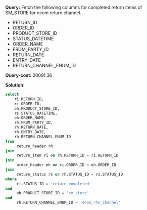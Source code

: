 **Query:** Fetch the following columns for completed return items of SM_STORE for ecom return channel.
- RETURN_ID 
- ORDER_ID
- PRODUCT_STORE_ID 
- STATUS_DATETIME
- ORDER_NAME 
- FROM_PARTY_ID 
- RETURN_DATE 
- ENTRY_DATE
- RETURN_CHANNEL_ENUM_ID

**Query-cost:** 20091.36

**Solution:**
```sql
select 
    ri.RETURN_ID,
    ri.ORDER_ID,
    oh.PRODUCT_STORE_ID,
    rs.STATUS_DATETIME,
    oh.ORDER_NAME,
    rh.FROM_PARTY_ID,
    rh.RETURN_DATE,
    rh.ENTRY_DATE,
    rh.RETURN_CHANNEL_ENUM_ID
from 
     return_header rh 
join 
     return_item ri on rh.RETURN_ID = ri.RETURN_ID
join 
     order_header oh on ri.ORDER_ID = oh.ORDER_ID
join 
     return_status rs on rh.STATUS_ID = rs.STATUS_ID
where 
     ri.STATUS_ID = 'return_completed' 
and 
     oh.PRODUCT_STORE_ID = 'sm_store' 
and 
     rh.RETURN_CHANNEL_ENUM_ID = 'ecom_rtn_channel'



